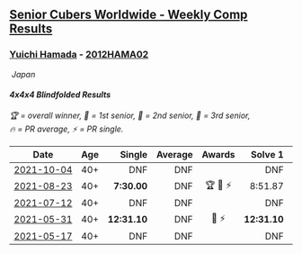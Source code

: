 <style>table {white-space: nowrap;}</style>
<link rel="stylesheet" type="text/css" href="/scw-comp/css/flags.css" />

## [Senior Cubers Worldwide - Weekly Comp Results](/scw-comp/results/)
### [Yuichi Hamada](README.md) - [2012HAMA02](https://www.worldcubeassociation.org/persons/2012HAMA02?event=444bf)

<i class="flag flag-JP" />&nbsp;Japan

#### 4x4x4 Blindfolded Results

<span style="white-space: nowrap;">🏆 = overall winner</span>, <span style="white-space: nowrap;">🥇 = 1st senior</span>, <span style="white-space: nowrap;">🥈 = 2nd senior</span>, <span style="white-space: nowrap;">🥉 = 3rd senior</span>, <span style="white-space: nowrap;">🔥 = PR average</span>, <span style="white-space: nowrap;">⚡ = PR single</span>.

| Date | Age | Single | Average | Awards | Solve 1 | Solve 2 | Solve 3 | Video |
| :--: | :--: | --: | --: | :--: | --: | --: | --: | :-- |
| [2021-10-04](../../results/2021-10-04/444bf.md) | 40+ | DNF | DNF |  | DNF | DNF | DNF | [Desktop](https://www.facebook.com/events/244694307606524/permalink/252613043481317) / [Mobile](https://m.facebook.com/events/244694307606524?view=permalink&id=252613043481317) |
| [2021-08-23](../../results/2021-08-23/444bf.md) | 40+ | **7:30.00** | DNF | 🏆 🥇 ⚡ | 8:51.87 | DNF | **7:30.00** | [Desktop](https://www.facebook.com/events/222639079875755/permalink/231807875625542) / [Mobile](https://m.facebook.com/events/222639079875755?view=permalink&id=231807875625542) |
| [2021-07-12](../../results/2021-07-12/444bf.md) | 40+ | DNF | DNF |  | DNF | DNF | DNF | [Desktop](https://www.facebook.com/events/360990112107566/permalink/369426457930598) / [Mobile](https://m.facebook.com/events/360990112107566?view=permalink&id=369426457930598) |
| [2021-05-31](../../results/2021-05-31/444bf.md) | 40+ | **12:31.10** | DNF | 🥈 ⚡ | **12:31.10** | 13:17.53 | DNF | [Desktop](https://www.facebook.com/1849183990/videos/10215447263215291) / [Mobile](https://m.facebook.com/1849183990/videos/10215447263215291) |
| [2021-05-17](../../results/2021-05-17/444bf.md) | 40+ | DNF | DNF |  | DNF | DNF | DNF | [Desktop](https://www.facebook.com/events/1138256699977086/permalink/1142346066234816) / [Mobile](https://m.facebook.com/events/1138256699977086?view=permalink&id=1142346066234816) |


<!-- Global site tag (gtag.js) - Google Analytics -->
<script async src="https://www.googletagmanager.com/gtag/js?id=UA-86348435-3"></script>
<script>window.dataLayer = window.dataLayer || []; function gtag() {dataLayer.push(arguments);} gtag('js', new Date()); gtag('config', 'UA-86348435-3');</script>
